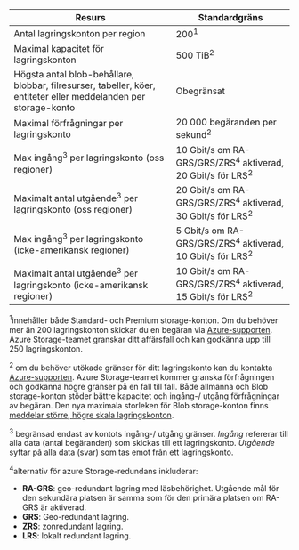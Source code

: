 | Resurs | Standardgräns |
| --- | --- |
| Antal lagringskonton per region | 200<sup>1</sup> |
| Maximal kapacitet för lagringskonton | 500 TiB<sup>2</sup> |
| Högsta antal blob-behållare, blobbar, filresurser, tabeller, köer, entiteter eller meddelanden per storage-konto | Obegränsat |
| Maximal förfrågningar per lagringskonto | 20 000 begäranden per sekund<sup>2</sup> |
| Max ingång<sup>3</sup> per lagringskonto (oss regioner) | 10 Gbit/s om RA-GRS/GRS/ZRS<sup>4</sup> aktiverad, 20 Gbit/s för LRS<sup>2</sup> |
| Maximalt antal utgående<sup>3</sup> per lagringskonto (oss regioner) | 20 Gbit/s om RA-GRS/GRS/ZRS<sup>4</sup> aktiverad, 30 Gbit/s för LRS<sup>2</sup> |
| Max ingång<sup>3</sup> per lagringskonto (icke-amerikansk regioner) | 5 Gbit/s om RA-GRS/GRS/ZRS<sup>4</sup> aktiverad, 10 Gbit/s för LRS<sup>2</sup> |
| Maximalt antal utgående<sup>3</sup> per lagringskonto (icke-amerikansk regioner) | 10 Gbit/s om RA-GRS/GRS/ZRS<sup>4</sup> aktiverad, 15 Gbit/s för LRS<sup>2</sup> |

<sup>1</sup>innehåller både Standard- och Premium storage-konton. Om du behöver mer än 200 lagringskonton skickar du en begäran via [Azure-supporten](https://azure.microsoft.com/support/faq/). Azure Storage-teamet granskar ditt affärsfall och kan godkänna upp till 250 lagringskonton. 

<sup>2</sup> om du behöver utökade gränser för ditt lagringskonto kan du kontakta [Azure-supporten](https://azure.microsoft.com/support/faq/). Azure Storage-teamet kommer granska förfrågningen och godkänna högre gränser på en fall till fall. Både allmänna och Blob storage-konton stöder bättre kapacitet och ingång-/ utgång förfrågningar av begäran. Den nya maximala storleken för Blob storage-konton finns [meddelar större, högre skala lagringskonton](https://azure.microsoft.com/blog/announcing-larger-higher-scale-storage-accounts/).

<sup>3</sup> begränsad endast av kontots ingång-/ utgång gränser. *Ingång* refererar till alla data (antal begäranden) som skickas till ett lagringskonto. *Utgående* syftar på alla data (svar) som tas emot från ett lagringskonto.  

<sup>4</sup>alternativ för azure Storage-redundans inkluderar:
* **RA-GRS**: geo-redundant lagring med läsbehörighet. Utgående mål för den sekundära platsen är samma som för den primära platsen om RA-GRS är aktiverad.
* **GRS**: Geo-redundant lagring. 
* **ZRS**: zonredundant lagring.
* **LRS**: lokalt redundant lagring. 

